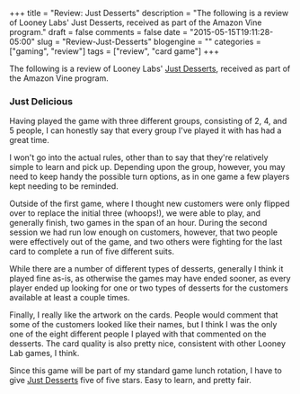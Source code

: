 +++
title = "Review: Just Desserts"
description = "The following is a review of Looney Labs' Just Desserts, received as part of the Amazon Vine program."
draft = false
comments = false
date = "2015-05-15T19:11:28-05:00"
slug = "Review-Just-Desserts"
blogengine = ""
categories = ["gaming", "review"]
tags = ["review", "card game"]
+++

<p>The following is a review of Looney Labs' <a href="http://www.amazon.com/dp/B00U05Y830?tag=strivinglifen-20">Just Desserts</a>, received as part of the Amazon Vine program.</p>

<h3>Just Delicious</h3>

<p>Having played the game with three different groups, consisting of 2, 4, and 5 people, I can honestly say that every group I've played it with has had a great time.</p>

<p>I won't go into the actual rules, other than to say that they're relatively simple to learn and pick up. Depending upon the group, however, you may need to keep handy the possible turn options, as in one game a few players kept needing to be reminded.</p>

<p>Outside of the first game, where I thought new customers were only flipped over to replace the initial three (whoops!), we were able to play, and generally finish, two games in the span of an hour. During the second session we had run low enough on customers, however, that two people were effectively out of the game, and two others were fighting for the last card to complete a run of five different suits.</p>

<p>While there are a number of different types of desserts, generally I think it played fine as-is, as otherwise the games may have ended sooner, as every player ended up looking for one or two types of desserts for the customers available at least a couple times.</p>

<p>Finally, I really like the artwork on the cards. People would comment that some of the customers looked like their names, but I think I was the only one of the eight different people I played with that commented on the desserts. The card quality is also pretty nice, consistent with other Looney Lab games, I think.</p>

<p>Since this game will be part of my standard game lunch rotation, I have to give <a href="http://www.amazon.com/dp/B00U05Y830?tag=strivinglifen-20">Just Desserts</a> five of five stars. Easy to learn, and pretty fair.</p>
